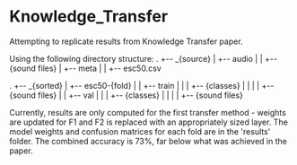 # Knowledge_Transfer
Attempting to replicate results from Knowledge Transfer paper. 

Using the following directory structure:
.
+-- _{source}
|   +-- audio
|   |   +-- {sound files}
|   +-- meta
|   |   +-- esc50.csv

. 
+-- _{sorted}
|   +-- esc50-{fold}
|   |   +-- train
|   |   |   +-- {classes}
|   |   |   |   +-- {sound files}
|   |   +-- val
|   |   |   +-- {classes}
|   |   |   |   +-- {sound files}

Currently, results are only computed for the first transfer method - weights are updated for F1 and F2 is replaced with an appropriately sized layer. 
The model weights and confusion matrices for each fold are in the 'results' folder.
The combined accuracy is 73%, far below what was achieved in the paper. 